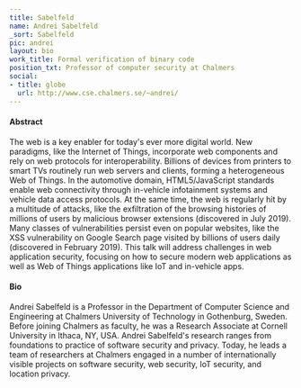 ```yaml
---
title: Sabelfeld
name: Andrei Sabelfeld
_sort: Sabelfeld
pic: andrei
layout: bio
work_title: Formal verification of binary code
position_txt: Professor of computer security at Chalmers
social:
- title: globe
  url: http://www.cse.chalmers.se/~andrei/
---
```


#### Abstract

The web is a key enabler for today's ever more digital world. New paradigms, like the Internet of Things, incorporate web components and rely on web protocols for interoperability. Billions of devices from printers to smart TVs routinely run web servers and clients, forming a heterogeneous Web of Things. In the automotive domain, HTML5/JavaScript standards enable web connectivity through in-vehicle infotainment systems and vehicle data access protocols. At the same time, the web is regularly hit by a multitude of attacks, like the exfiltration of the browsing histories of millions of users by malicious browser extensions (discovered in July 2019). Many classes of vulnerabilities persist even on popular websites, like the XSS vulnerability on Google Search page visited by billions of users daily (discovered in February 2019). This talk will address challenges in web application security, focusing on how to secure modern web applications as well as Web of Things applications like IoT and in-vehicle apps.

#### Bio

Andrei Sabelfeld is a Professor in the Department of Computer Science and Engineering at Chalmers University of Technology in Gothenburg, Sweden. Before joining Chalmers as faculty, he was a Research Associate at Cornell University in Ithaca, NY, USA. Andrei Sabelfeld's research ranges from foundations to practice of software security and privacy. Today, he leads a team of researchers at Chalmers engaged in a number of internationally visible projects on software security, web security, IoT security, and location privacy.

